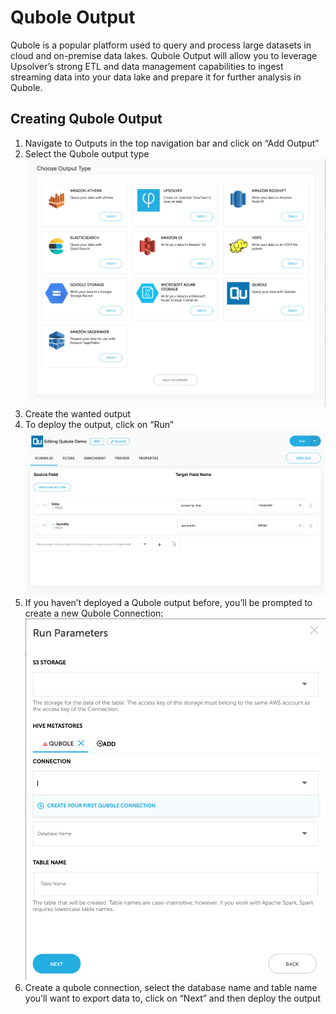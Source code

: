 # Qubole Output

 Qubole is a popular platform used to query and process large datasets in cloud and on-premise data lakes. Qubole Output
 will allow you to leverage Upsolver’s strong ETL and data management capabilities to ingest streaming data into your 
 data lake and prepare it for further analysis in Qubole.

## Creating Qubole Output

1. Navigate to Outputs in the top navigation bar and click on “Add Output”
2. Select the Qubole output type 
   ![Output Gallery](assets/output-gallery.png)
3. Create the wanted output
4. To deploy the output, click on “Run”
   ![Qubole Output](assets/qubole-output.png)
5. If you haven’t deployed a Qubole output before, you’ll be prompted to create a new Qubole Connection:
   ![Qubole Deploy Modal](assets/deploy-qubole.png)
6. Create a qubole connection, select the database name and table name you’ll want to export data to, click on “Next” and then deploy the output
   
